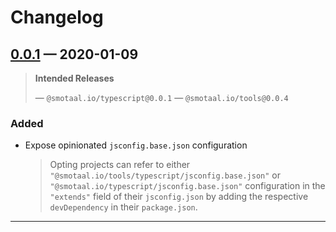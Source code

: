﻿# Changelog

## [0.0.1][] — 2020-01-09

> **Intended Releases**
>
> — `@smotaal.io/typescript@0.0.1`
> — `@smotaal.io/tools@0.0.4`

### Added

- Expose opinionated `jsconfig.base.json` configuration

  > Opting projects can refer to either `"@smotaal.io/tools/typescript/jsconfig.base.json"` or `"@smotaal.io/typescript/jsconfig.base.json"` configuration in the `"extends"` field of their `jsconfig.json` by adding the respective `devDependency` in their `package.json`.

---

[0.0.1]: https://www.npmjs.com/package/@smotaal.io/typescript/v/0.0.1
